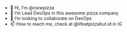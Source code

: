 - 👋 Hi, I’m @cwwpizza
- 👀 I’m Lead DevOps in this awesome pizza company
- 💞️ I’m looking to collaborate on DevOps
- 📫 How to reach me, check at @lifeatpizzahut.id in IG


